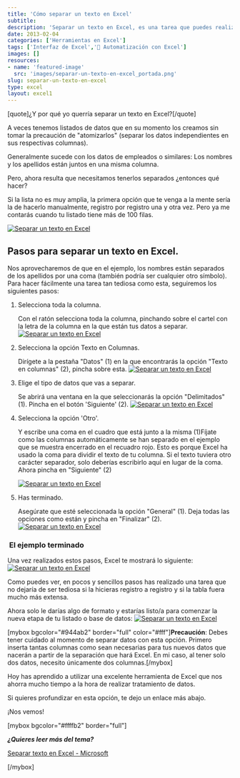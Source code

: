 ```yaml
---
title: 'Cómo separar un texto en Excel'
subtitle: 
description: 'Separar un texto en Excel, es una tarea que puedes realizar en un par de clics, con la herramienta Texto a columnas'
date: 2013-02-04
categories: ['Herramientas en Excel']
tags: ['Interfaz de Excel','🤖 Automatización con Excel']
images: []
resources: 
- name: 'featured-image'
  src: 'images/separar-un-texto-en-excel_portada.png'
slug: separar-un-texto-en-excel
type: excel
layout: excel1
---
```


\[quote\]¿Y por qué yo querría separar un texto en Excel?\[/quote\]

A veces tenemos listados de datos que en su momento los creamos sin tomar la precaución de "atomizarlos" (separar los datos independientes en sus respectivas columnas).

Generalmente sucede con los datos de empleados o similares: Los nombres y los apellidos están juntos en una misma columna.

Pero, ahora resulta que necesitamos tenerlos separados ¿entonces qué hacer?

Si la lista no es muy amplia, la primera opción que te venga a la mente sería la de hacerlo manualmente, registro por registro una y otra vez. Pero ya me contarás cuando tu listado tiene más de 100 filas.

[![Separar un texto en Excel](images/separar-texto-en-excel-11.png)](http://raymundoycaza.com/wp-content/uploads/separar-texto-en-excel-11.png)

## Pasos para separar un texto en Excel.

Nos aprovecharemos de que en el ejemplo, los nombres están separados de los apellidos por una coma (también podría ser cualquier otro símbolo). Para hacer fácilmente una tarea tan tediosa como esta, seguiremos los siguientes pasos:

1. Selecciona toda la columna.
    
    Con el ratón selecciona toda la columna, pinchando sobre el cartel con la letra de la columna en la que están tus datos a separar. [![Separar un texto en Excel](images/separar-texto-en-excel-21.png)](http://raymundoycaza.com/wp-content/uploads/separar-texto-en-excel-21.png)
    
2. Selecciona la opción Texto en Columnas.
    
    Dirígete a la pestaña "Datos" (1) en la que encontrarás la opción "Texto en columnas" (2), pincha sobre esta. [![Separar un texto en Excel](images/separar-texto-en-excel-31.png)](http://raymundoycaza.com/wp-content/uploads/separar-texto-en-excel-31.png)
    
3. Elige el tipo de datos que vas a separar.
    
    Se abrirá una ventana en la que seleccionarás la opción "Delimitados" (1). Pincha en el botón 'Siguiente' (2). [![Separar un texto en Excel](images/separar-texto-en-excel-41.png)](http://raymundoycaza.com/wp-content/uploads/separar-texto-en-excel-41.png)
    
4. Selecciona la opción 'Otro'.
    
    Y escribe una coma en el cuadro que está junto a la misma (1)Fíjate como las columnas automáticamente se han separado en el ejemplo que se muestra encerrado en el recuadro rojo. Esto es porque Excel ha usado la coma para dividir el texto de tu columna. Si el texto tuviera otro carácter separador, solo deberías escribirlo aquí en lugar de la coma. Ahora pincha en "Siguiente" (2)
    
    [![Separar un texto en Excel](images/separar-texto-en-excel-51.png)](http://raymundoycaza.com/wp-content/uploads/separar-texto-en-excel-51.png)
5. Has terminado.
    
    Asegúrate que esté seleccionada la opción "General" (1). Deja todas las opciones como están y pincha en "Finalizar" (2). [![Separar un texto en Excel](images/separar-texto-en-excel-61.png)](http://raymundoycaza.com/wp-content/uploads/separar-texto-en-excel-61.png)
    

###  El ejemplo terminado

Una vez realizados estos pasos, Excel te mostrará lo siguiente: [![Separar un texto en Excel](images/separar-texto-en-excel-71.png)](http://raymundoycaza.com/wp-content/uploads/separar-texto-en-excel-71.png)

Como puedes ver, en pocos y sencillos pasos has realizado una tarea que no dejaría de ser tediosa si la hicieras registro a registro y si la tabla fuera mucho más extensa.

Ahora solo le darías algo de formato y estarías listo/a para comenzar la nueva etapa de tu listado o base de datos: [![Separar un texto en Excel](images/separar-texto-en-excel-81.png)](http://raymundoycaza.com/wp-content/uploads/separar-texto-en-excel-81.png)

\[mybox bgcolor="#944ab2" border="full" color="#fff"\]**Precaución**: Debes tener cuidado al momento de separar datos con esta opción. Primero inserta tantas columnas como sean necesarias para tus nuevos datos que nacerán a partir de la separación que hará Excel. En mi caso, al tener solo dos datos, necesito únicamente dos columnas.\[/mybox\]

Hoy has aprendido a utilizar una excelente herramienta de Excel que nos ahorra mucho tiempo a la hora de realizar tratamiento de datos.

Si quieres profundizar en esta opción, te dejo un enlace más abajo.

¡Nos vemos!

\[mybox bgcolor="#ffffb2" border="full"\]

_**¿Quieres leer más del tema?**_

[Separar texto en Excel - Microsoft](http://office.microsoft.com/es-es/excel-help/dividir-nombres-con-el-asistente-para-convertir-texto-en-columnas-HA010102340.aspx "Separar texto en Excel")

\[/mybox\]
